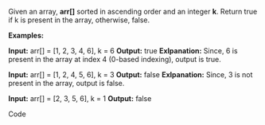 Given an array, **arr[]** sorted in ascending order and an integer **k**. Return true if k is present in the array, otherwise, false.

**Examples:**

**Input:** arr[] = [1, 2, 3, 4, 6], k = 6
**Output:** true
**Exlpanation:** Since, 6 is present in the array at index 4 (0-based indexing), output is true.

**Input:** arr[] = [1, 2, 4, 5, 6], k = 3
**Output:** false
**Exlpanation:** Since, 3 is not present in the array, output is false.

**Input:** arr[] = [2, 3, 5, 6], k = 1
**Output:** false

Code

